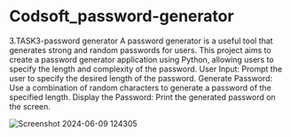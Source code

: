 # Codsoft_password-generator

3.TASK3-password generator
A password generator is a useful tool that generates strong and
random passwords for users. This project aims to create a
password generator application using Python, allowing users to
specify the length and complexity of the password.
User Input: Prompt the user to specify the desired length of the
password.
Generate Password: Use a combination of random characters to
generate a password of the specified length.
Display the Password: Print the generated password on the screen.


![Screenshot 2024-06-09 124305](https://github.com/Arya2304/CODESOFT_pp/assets/153444207/865dc023-5028-4769-a947-9d6ac32c04b7)
